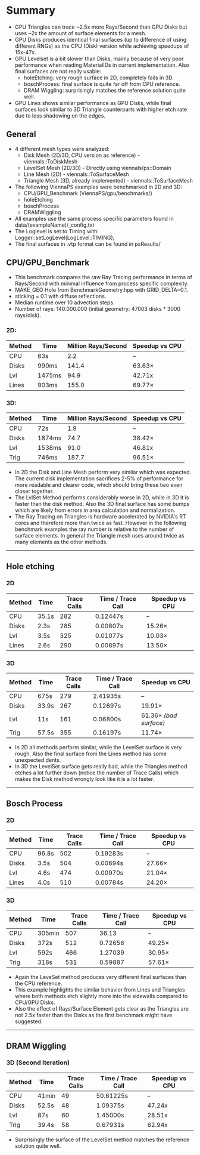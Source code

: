 # Summary
- GPU Triangles can trace ~2.5x more Rays/Second than GPU Disks but uses ~2x the amount of surface elements for a mesh.
- GPU Disks produces identical final surfaces (up to difference of using different RNGs) as the CPU (Disk) version while achieving speedups of 15x-47x.
- GPU Levelset is a bit slower than Disks, mainly because of very poor performance when reading MaterialIDs in current implementation. Also final surfaces are not really usable:
  - holeEtching: very rough surface in 2D, completely fails in 3D.
  - boschProcess: final surface is quite far off from CPU reference.
  - DRAM Wiggling: surprisingly matches the reference solution quite well.
- GPU Lines shows similar performance as GPU Disks, while final surfaces look similar to 3D Triangle counterparts with higher etch rate due to less shadowing on the edges.

## General
- 4 different mesh types were analyzed:
  - Disk Mesh (2D/3D, CPU version as reference) - viennals::ToDiskMesh
  - LevelSet Mesh (2D/3D) - Directly using viennals/ps::Domain
  - Line Mesh (2D) - viennals::ToSurfaceMesh
  - Triangle Mesh (3D, already implemented) - viennals::ToSurfaceMesh
- The following ViennaPS examples were benchmarked in 2D and 3D:
  - CPU/GPU_Benchmark (ViennaPS/gpu/benchmarks/)
  - holeEtching
  - boschProcess
  - DRAMWiggling
- All examples use the same process specific parameters found in data/(exampleName)/_config.txt
- The Loglevel is set to Timing with: Logger::setLogLevel(LogLevel::TIMING);
- The final surfaces in .vtp format can be found in psResults/
## CPU/GPU_Benchmark
- This benchmark compares the raw Ray Tracing performance in terms of Rays/Second with minimal influence from process specific complexity.
- MAKE_GEO Hole from BenchmarkGeometry.hpp with GRID_DELTA=0.1.
- sticking = 0.1 with diffuse reflections.
- Median runtime over 10 advection steps.
- Number of rays: 140.000.000 (initial geometry: 47003 disks * 3000 rays/disk).
### 2D:
| Method | Time   | Million Rays/Second |  Speedup vs CPU |
|--------|--------|---------------------|-----------------|
| CPU    | 63s    |   2.2               | –               |
| Disks  | 990ms  |   141.4               | 63.63×          |
| Lvl    | 1475ms |   94.9                | 42.71x          |
| Lines  | 903ms  |   155.0               | 69.77×          |
### 3D:
| Method | Time   | Million Rays/Second |  Speedup vs CPU |
|--------|--------|---------------------|-----------------|
| CPU    | 72s    |   1.9               | –               |
| Disks  | 1874ms |   74.7               | 38.42×          |
| Lvl    | 1538ms |   91.0                | 46.81x          |
| Trig   | 746ms  |   187.7               | 96.51×          |

- In 2D the Disk and Line Mesh perform very similar which was expected. The current disk implementation sacrifices 2-5% of performance for more readable and clearer code, which should bring these two even closer together.
- The LvlSet Method performs considerably worse in 2D, while in 3D it is faster than the disk method. Also the 3D final surface has some bumps which are likely from errors in area calculation and normalization.
- The Ray Tracing on Triangles is hardware accelerated by NVIDIA's RT cores and therefore more than twice as fast. However in the following benchmark examples the ray number is relative to the number of surface elements. In general the Triangle mesh uses around twice as many elements as the other methods.

---
## Hole etching
### 2D

| Method | Time  | Trace Calls | Time / Trace Call | Speedup vs CPU |
|--------|-------|-------------|-------------------|----------------|
| CPU    | 35.1s | 282         | 0.12447s           | –              |
| Disks  | 2.3s  | 285         | 0.00807s           | 15.26×         |
| Lvl    | 3.5s  | 325         | 0.01077s           | 10.03×         |
| Lines  | 2.6s  | 290         | 0.00897s           | 13.50×         |

### 3D

| Method | Time   | Trace Calls | Time / Trace Call | Speedup vs CPU     |
|--------|--------|-------------|-------------------|--------------------|
| CPU    | 675s   | 279         | 2.41935s           | –                  |
| Disks  | 33.9s  | 267         | 0.12697s           | 19.91×             |
| Lvl    | 11s    | 161         | 0.06800s           | 61.36× *(bad surface)* |
| Trig   | 57.5s  | 355         | 0.16197s           | 11.74×             |

- In 2D all methods perform similar, while the LevelSet surface is very rough. Also the final surface from the Lines method has some unexpected dents.
- In 3D the LevelSet surface gets really bad, while the Triangles method etches a lot further down (notice the number of Trace Calls) which makes the Disk method wrongly look like it is a lot faster.

---
## Bosch Process
### 2D

| Method | Time  | Trace Calls | Time / Trace Call | Speedup vs CPU |
|--------|-------|-------------|-------------------|----------------|
| CPU    | 96.8s | 502         | 0.19283s           | –              |
| Disks  | 3.5s  | 504         | 0.00694s           | 27.66×         |
| Lvl    | 4.6s  | 474         | 0.00970s           | 21.04×         |
| Lines  | 4.0s  | 510         | 0.00784s           | 24.20×         |

### 3D

| Method | Time   | Trace Calls | Time / Trace Call | Speedup vs CPU |
|--------|--------|-------------|-------------------|----------------|
| CPU    | 305min | 507         | 36.13             | –              |
| Disks  | 372s   | 512         | 0.72656           | 49.25×         |
| Lvl    | 592s   | 466         | 1.27039           | 30.95×         |
| Trig   | 318s   | 531         | 0.59887           | 57.61×         |

- Again the LeveSet method produces very different final surfaces than the CPU reference.
- This example highlights the similar behavior from Lines and Triangles where both methods etch slightly more into the sidewalls compared to CPU/GPU Disks.
- Also the effect of Rays/Surface Element gets clear as the Triangles are not 2.5x faster than the Disks as the first benchmark might have suggested.

---
## DRAM Wiggling
### 3D (Second Iteration)

| Method | Time  | Trace Calls | Time / Trace Call | Speedup vs CPU |
|--------|-------|-------------|-------------------|----------------|
| CPU    | 41min | 49          | 50.61225s          | –              |
| Disks  | 52.5s | 48          | 1.09375s           | 47.24x         |
| Lvl    | 87s   | 60          | 1.45000s           | 28.51x         |
| Trig   | 39.4s | 58          | 0.67931s           | 62.94x         |

- Surprisingly the surface of the LevelSet method matches the reference solution quite well.